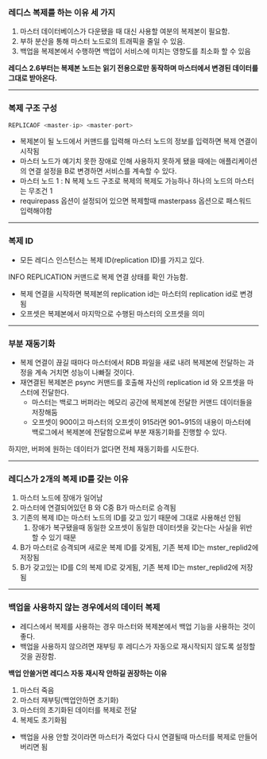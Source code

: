 ### **레디스 복제를 하는 이유 세 가지**

1. 마스터 데이터베이스가 다운됐을 때 대신 사용할 여분의 복제본이 필요함.
2. 부하 분산을 통해 마스터 노드로의 트래픽을 줄일 수 있음.
3. 백업을 복제본에서 수행하면 백업이 서비스에 미치는 영향도를 최소화 할 수 있음

**레디스 2.6부터는 복제본 노드는 읽기 전용으로만 동작하며 마스터에서 변경된 데이터를 그대로 받아온다.**

---

### **복제 구조 구성**

```java
REPLICAOF <master-ip> <master-port>
```

- 복제본이 될 노드에서 커맨드를 입력해 마스터 노드의 정보를 입력하면 복제 연결이 시작됨
- 마스터 노드가 예기치 못한 장애로 인해 사용하지 못하게 됐을 때에는 애플리케이션의 연결 설정을 B로 변경하면 서비스를 계속할 수 있다.
- 마스터 노드 1 : N 복제 노드 구조로 복제의 복제도 가능하나 하나의 노드의 마스터는 무조건 1
- requirepass 옵션이 설정되어 있으면 복제할때 masterpass 옵션으로 패스워드 입력해야함

---

### **복제 ID**

- 모든 레디스 인스턴스는 복제 ID(replication ID)를 가지고 있다.

INFO REPLICATION 커맨드로 복제 연결 상태를 확인 가능함.

- 복제 연결을 시작하면 복제본의 replication id는 마스터의 replication id로 변경됨
- 오프셋은 복제본에서 마지막으로 수행된 마스터의 오프셋을 의미

---

### **부분 재동기화**

- 복제 연결이 끊길 때마다 마스터에서 RDB 파일을 새로 내려 복제본에 전달하는 과정을 계속 거치면 성능이 나빠질 것이다.
- 재연결된 복제본은 psync 커맨드를 호출해 자신의 replication id 와 오프셋을 마스터에 전달한다.
    - 마스터는 백로그 버퍼라는 메모리 공간에 복제본에 전달한 커맨드 데이터들을 저장해둠
    - 오프셋이 900이고 마스터의 오프셋이 915라면 901~915의 내용이 마스터에 백로그에서 복제본에 전달함으로써 부분 재동기화를 진행할 수 있다.

하지만, 버퍼에 원하는 데이터가 없다면 전체 재동기화를 시도한다.

---

### **레디스가 2개의 복제 ID를 갖는 이유**

1. 마스터 노드에 장애가 일어남
2. 마스터에 연결되어있던 B 와 C중 B가 마스터로 승격됨
3. 기존의 복제 ID는 마스터 노드의 ID를 갖고 있기 때문에 그대로 사용해선 안됨
    1. 장애가 복구됐을때 동일한 오프셋이 동일한 데이터셋을 갖는다는 사실을 위반할 수 있기 때문
4. B가 마스터로 승격되며 새로운 복제 ID를 갖게됨, 기존 복제 ID는 mster_replid2에 저장됨
5. B가 갖고있는 ID를 C의 복제 ID로 갖게됨, 기존 복제 ID는 mster_replid2에 저장됨

---

### 백업을 사용하지 않는 경우에서의 데이터 복제

- 레디스에서 복제를 사용하는 경우 마스터와 복제본에서 백업 기능을 사용하는 것이 좋다.
- 백업을 사용하지 않으려면 재부팅 후 레디스가 자동으로 재시작되지 않도록 설정할 것을 권장함.

**백업 안쓸거면 레디스 자동 재시작 안하길 권장하는 이유**

1. 마스터 죽음
2. 마스터 재부팅(백업안하면 초기화)
3. 마스터의 초기화된 데이터를 복제로 전달
4. 복제도 초기화됨

- 백업을 사용 안할 것이라면 마스터가 죽었다 다시 연결될때 마스터를 복제로 만들어 버리면 됨
